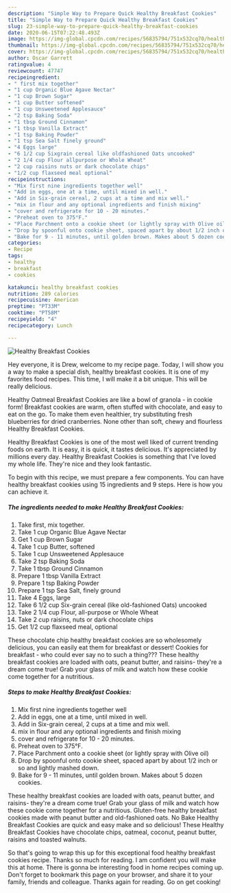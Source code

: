 ```yaml
---
description: "Simple Way to Prepare Quick Healthy Breakfast Cookies"
title: "Simple Way to Prepare Quick Healthy Breakfast Cookies"
slug: 23-simple-way-to-prepare-quick-healthy-breakfast-cookies
date: 2020-06-15T07:22:48.493Z
image: https://img-global.cpcdn.com/recipes/56835794/751x532cq70/healthy-breakfast-cookies-recipe-main-photo.jpg
thumbnail: https://img-global.cpcdn.com/recipes/56835794/751x532cq70/healthy-breakfast-cookies-recipe-main-photo.jpg
cover: https://img-global.cpcdn.com/recipes/56835794/751x532cq70/healthy-breakfast-cookies-recipe-main-photo.jpg
author: Oscar Garrett
ratingvalue: 4
reviewcount: 47747
recipeingredient:
- " first mix together"
- "1 cup Organic Blue Agave Nectar"
- "1 cup Brown Sugar"
- "1 cup Butter softened"
- "1 cup Unsweetened Applesauce"
- "2 tsp Baking Soda"
- "1 tbsp Ground Cinnamon"
- "1 tbsp Vanilla Extract"
- "1 tsp Baking Powder"
- "1 tsp Sea Salt finely ground"
- "4 Eggs large"
- "6 1/2 cup Sixgrain cereal like oldfashioned Oats uncooked"
- "2 1/4 cup Flour allpurpose or Whole Wheat"
- "2 cup raisins nuts or dark chocolate chips"
- "1/2 cup flaxseed meal optional"
recipeinstructions:
- "Mix first nine ingredients together well"
- "Add in eggs, one at a time, until mixed in well."
- "Add in Six-grain cereal, 2 cups at a time and mix well."
- "mix in flour and any optional ingredients and finish mixing"
- "cover and refrigerate for 10 - 20 minutes."
- "Preheat oven to 375°F."
- "Place Parchment onto a cookie sheet (or lightly spray with Olive oil)"
- "Drop by spoonful onto cookie sheet, spaced apart by about 1/2 inch or so and lightly mashed down."
- "Bake for 9 - 11 minutes, until golden brown. Makes about 5 dozen cookies."
categories:
- Recipe
tags:
- healthy
- breakfast
- cookies

katakunci: healthy breakfast cookies 
nutrition: 289 calories
recipecuisine: American
preptime: "PT33M"
cooktime: "PT58M"
recipeyield: "4"
recipecategory: Lunch

---
```



![Healthy Breakfast Cookies](https://img-global.cpcdn.com/recipes/56835794/751x532cq70/healthy-breakfast-cookies-recipe-main-photo.jpg)

Hey everyone, it is Drew, welcome to my recipe page. Today, I will show you a way to make a special dish, healthy breakfast cookies. It is one of my favorites food recipes. This time, I will make it a bit unique. This will be really delicious.

Healthy Oatmeal Breakfast Cookies are like a bowl of granola - in cookie form! Breakfast cookies are warm, often stuffed with chocolate, and easy to eat on the go. To make them even healthier, try substituting fresh blueberries for dried cranberries. None other than soft, chewy and flourless Healthy Breakfast Cookies.

Healthy Breakfast Cookies is one of the most well liked of current trending foods on earth. It is easy, it is quick, it tastes delicious. It's appreciated by millions every day. Healthy Breakfast Cookies is something that I've loved my whole life. They're nice and they look fantastic.


To begin with this recipe, we must prepare a few components. You can have healthy breakfast cookies using 15 ingredients and 9 steps. Here is how you can achieve it.

<!--inarticleads1-->

##### The ingredients needed to make Healthy Breakfast Cookies:

1. Take  first, mix together.
1. Take 1 cup Organic Blue Agave Nectar
1. Get 1 cup Brown Sugar
1. Take 1 cup Butter, softened
1. Take 1 cup Unsweetened Applesauce
1. Take 2 tsp Baking Soda
1. Take 1 tbsp Ground Cinnamon
1. Prepare 1 tbsp Vanilla Extract
1. Prepare 1 tsp Baking Powder
1. Prepare 1 tsp Sea Salt, finely ground
1. Take 4 Eggs, large
1. Take 6 1/2 cup Six-grain cereal (like old-fashioned Oats) uncooked
1. Take 2 1/4 cup Flour, all-purpose or Whole Wheat
1. Take 2 cup raisins, nuts or dark chocolate chips
1. Get 1/2 cup flaxseed meal, optional


These chocolate chip healthy breakfast cookies are so wholesomely delicious, you can easily eat them for breakfast or dessert! Cookies for breakfast - who could ever say no to such a thing??? These healthy breakfast cookies are loaded with oats, peanut butter, and raisins- they&#39;re a dream come true! Grab your glass of milk and watch how these cookie come together for a nutritious. 

<!--inarticleads2-->

##### Steps to make Healthy Breakfast Cookies:

1. Mix first nine ingredients together well
1. Add in eggs, one at a time, until mixed in well.
1. Add in Six-grain cereal, 2 cups at a time and mix well.
1. mix in flour and any optional ingredients and finish mixing
1. cover and refrigerate for 10 - 20 minutes.
1. Preheat oven to 375°F.
1. Place Parchment onto a cookie sheet (or lightly spray with Olive oil)
1. Drop by spoonful onto cookie sheet, spaced apart by about 1/2 inch or so and lightly mashed down.
1. Bake for 9 - 11 minutes, until golden brown. Makes about 5 dozen cookies.


These healthy breakfast cookies are loaded with oats, peanut butter, and raisins- they&#39;re a dream come true! Grab your glass of milk and watch how these cookie come together for a nutritious. Gluten-free healthy breakfast cookies made with peanut butter and old-fashioned oats. No Bake Healthy Breakfast Cookies are quick and easy make and so delicious! These Healthy Breakfast Cookies have chocolate chips, oatmeal, coconut, peanut butter, raisins and toasted walnuts. 

So that's going to wrap this up for this exceptional food healthy breakfast cookies recipe. Thanks so much for reading. I am confident you will make this at home. There is gonna be interesting food in home recipes coming up. Don't forget to bookmark this page on your browser, and share it to your family, friends and colleague. Thanks again for reading. Go on get cooking!
